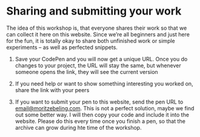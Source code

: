 # Sharing and submitting your work

The idea of this workshop is, that everyone shares their work so that we can collect it here on this website. Since we’re all beginners and just here for the fun, it is totally okay to share both unfinished work or simple experiments – as well as perfected snippets.

1. Save your CodePen and you will now get a unique URL. Once you do changes to your project, the URL will stay the same, but whenever someone opens the link, they will see the current version

2. If you need help or want to show something interesting you worked on, share the link with your peers

3. If you want to submit your pen to this website, send the pen URL to email@moritzebeling.com. This is not a perfect solution, maybe we find out some better way. I will then copy your code and include it into the website.
Please do this every time once you finish a pen, so that the archive can grow during hte time of the workshop.
